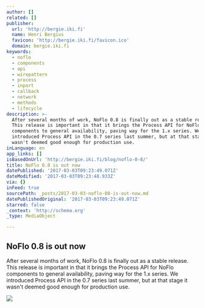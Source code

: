 ```yaml
---
author: []
related: []
publisher:
  url: 'http://bergie.iki.fi'
  name: Henri Bergius
  favicon: 'http://bergie.iki.fi/favicon.ico'
  domain: bergie.iki.fi
keywords:
  - noflo
  - components
  - api
  - wirepattern
  - process
  - inport
  - callback
  - network
  - methods
  - lifecycle
description: >-
  After several months of work, NoFlo 0.8 is finally out as a stable release.
  This release is important in that it brings the Process API for NoFlo
  components to general availability, paving way for the 1.x series. We
  introduced Process API in the 0.7 series last summer, but at that stage it
  wasn't deemed good enough for production use.
inLanguage: en
app_links: []
isBasedOnUrl: 'http://bergie.iki.fi/blog/noflo-0-8/'
title: NoFlo 0.8 is out now
datePublished: '2017-03-03T09:23:49.071Z'
dateModified: '2017-03-03T09:23:48.933Z'
via: {}
inFeed: true
sourcePath: _posts/2017-03-03-noflo-08-is-out-now.md
datePublishedOriginal: '2017-03-03T09:23:49.071Z'
starred: false
_context: 'http://schema.org'
_type: MediaObject

---
```

<article style=""><h1>NoFlo 0.8 is out now</h1><p>After several months of work, NoFlo 0.8 is finally out as a stable release. This release is important in that it brings the Process API for NoFlo components to general availability, paving way for the 1.x series. We introduced Process API in the 0.7 series last summer, but at that stage it wasn't deemed good enough for production use.</p><img src="https://s3.eu-central-1.amazonaws.com/bergie-iki-fi/a17b8582-fc33-11e5-9826-a722b90913ce.png" /></article>